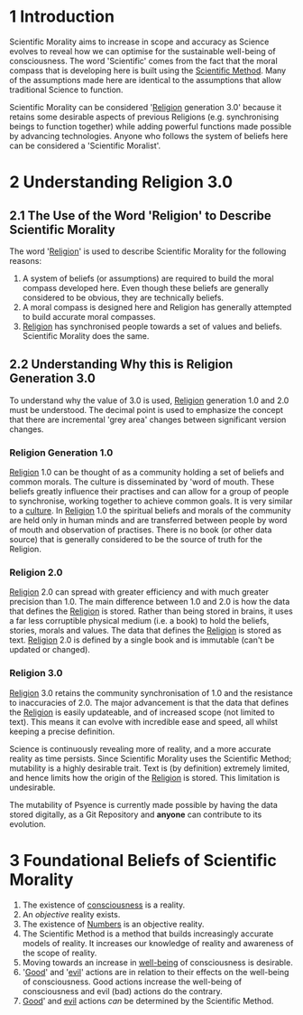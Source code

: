 # 1 Introduction

Scientific Morality aims to increase in scope and accuracy as Science evolves to reveal how we can optimise for the sustainable well-being of consciousness. The word 'Scientific' comes from the fact that the moral compass that is developing here is built using the [Scientific Method](https://en.wikipedia.org/wiki/Scientific_method). Many of the assumptions made here are identical to the assumptions that allow traditional Science to function. 

Scientific Morality can be considered '[Religion](https://en.wikipedia.org/wiki/Religion) generation 3.0' because it retains some desirable aspects of previous Religions (e.g. synchronising beings to function together) while adding powerful functions made possible by advancing technologies. Anyone who follows the system of beliefs here can be considered a 'Scientific Moralist'.

# 2 Understanding Religion 3.0

## 2.1 The Use of the Word 'Religion' to Describe Scientific Morality
The word '[Religion](https://en.wikipedia.org/wiki/Religion)' is used to describe Scientific Morality for the following reasons:
1) A system of beliefs (or assumptions) are required to build the moral compass developed here. Even though these beliefs are generally considered to be obvious, they are technically beliefs.
2) A moral compass is designed here and Religion has generally attempted to build accurate moral compasses.
3) [Religion](https://en.wikipedia.org/wiki/Religion) has synchronised people towards a set of values and beliefs. Scientific Morality does the same.

## 2.2 Understanding Why this is Religion Generation 3.0
To understand why the value of 3.0 is used, [Religion](https://en.wikipedia.org/wiki/Religion) generation 1.0 and 2.0 must be understood. The decimal point is used to emphasize the concept that there are incremental 'grey area' changes between significant version changes.

### Religion Generation 1.0
[Religion](https://en.wikipedia.org/wiki/Religion) 1.0 can be thought of as a community holding a set of beliefs and common morals. The culture is disseminated by 'word of mouth. These beliefs greatly influence their practises and can allow for a group of people to synchronise, working together to achieve common goals. It is very similar to a [culture](https://en.wikipedia.org/wiki/Culture).  In [Religion](https://en.wikipedia.org/wiki/Religion) 1.0 the spiritual beliefs and morals of the community are held only in human minds and are transferred between people by word of mouth and observation of practises. There is no book (or other data source) that is generally considered to be the source of truth for the Religion.

### Religion 2.0
[Religion](https://en.wikipedia.org/wiki/Religion) 2.0 can spread with greater efficiency and with much greater precision than 1.0. The main difference between 1.0 and 2.0 is how the data that defines the [Religion](https://en.wikipedia.org/wiki/Religion) is stored. Rather than being stored in brains, it uses a far less corruptible physical medium (i.e. a book) to hold the beliefs, stories, morals and values. The data that defines the [Religion](https://en.wikipedia.org/wiki/Religion) is stored as text. [Religion](https://en.wikipedia.org/wiki/Religion) 2.0 is defined by a single book and is immutable (can't be updated or changed).

### Religion 3.0
[Religion](https://en.wikipedia.org/wiki/Religion) 3.0 retains the community synchronisation of 1.0 and the resistance to inaccuracies of 2.0. The major advancement is that the data that defines the [Religion](https://en.wikipedia.org/wiki/Religion) is easily updateable, and of increased scope (not limited to text). This means it can evolve with incredible ease and speed, all whilst keeping a precise definition.

Science is continuously revealing more of reality, and a more accurate reality as time persists. Since Scientific Morality uses the Scientific Method; mutability is a highly desirable trait. Text is (by definition) extremely limited, and hence limits how the origin of the [Religion](https://en.wikipedia.org/wiki/Religion) is stored. This limitation is undesirable.

The mutability of Psyence is currently made possible by having the data stored digitally, as a Git Repository and **anyone** can contribute to its evolution.

# 3 Foundational Beliefs of Scientific Morality
1) The existence of [consciousness](https://en.wikipedia.org/wiki/Consciousness) is a reality.
2) An *objective* reality exists.
3) The existence of [Numbers](https://en.wikipedia.org/wiki/Number) is an objective reality.
4) The Scientific Method is a method that builds increasingly accurate models of reality. It increases our knowledge of reality and awareness of the scope of reality.
5) Moving towards an increase in [well-being](https://en.wikipedia.org/wiki/Well-being) of consciousness is desirable.
6) '[Good](https://en.wikipedia.org/wiki/Good)' and '[evil](https://en.m.wikipedia.org/wiki/Evil)' actions are in relation to their effects on the well-being of consciousness. Good actions increase the well-being of consciousness and evil (bad) actions do the contrary.
7) [Good](https://en.wikipedia.org/wiki/Good)' and [evil](https://en.m.wikipedia.org/wiki/Evil) actions *can* be determined by the Scientific Method.
